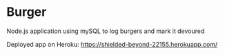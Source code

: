 # Burger
Node.js application using mySQL to log burgers and mark it devoured

Deployed app on Heroku:
https://shielded-beyond-22155.herokuapp.com/